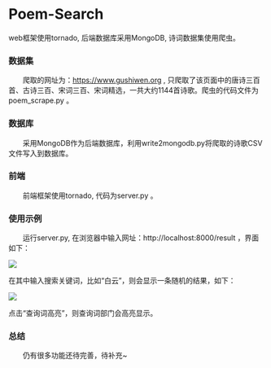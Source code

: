 # Poem-Search
web框架使用tornado, 后端数据库采用MongoDB, 诗词数据集使用爬虫。

### 数据集

&emsp;&emsp;爬取的网址为：https://www.gushiwen.org , 只爬取了该页面中的唐诗三百首、古诗三百、宋词三百、宋词精选，一共大约1144首诗歌。爬虫的代码文件为poem_scrape.py 。

### 数据库

&emsp;&emsp;采用MongoDB作为后端数据库，利用write2mongodb.py将爬取的诗歌CSV文件写入到数据库。

### 前端

&emsp;&emsp;前端框架使用tornado, 代码为server.py 。

### 使用示例

&emsp;&emsp;运行server.py, 在浏览器中输入网址：http://localhost:8000/result ，界面如下：

![](https://github.com/percent4/Poem-Search/blob/master/%E8%AF%97%E6%AD%8C%E6%90%9C%E7%B4%A2%E7%95%8C%E9%9D%A2.png)

在其中输入搜索关键词，比如“白云”，则会显示一条随机的结果，如下：

![](https://github.com/percent4/Poem-Search/blob/master/%E8%AF%97%E6%AD%8C%E6%90%9C%E7%B4%A2%E7%BB%93%E6%9E%9C.png)

点击“查询词高亮”，则查询词部门会高亮显示。

### 总结

&emsp;&emsp;仍有很多功能还待完善，待补充~
